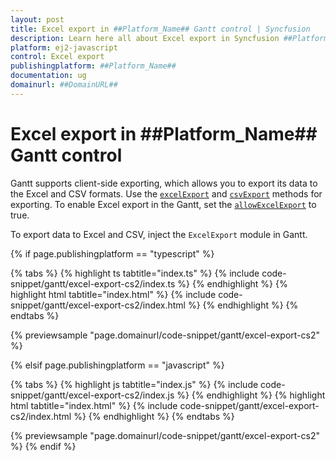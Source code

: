 ```yaml
---
layout: post
title: Excel export in ##Platform_Name## Gantt control | Syncfusion
description: Learn here all about Excel export in Syncfusion ##Platform_Name## Gantt control of Syncfusion Essential JS 2 and more.
platform: ej2-javascript
control: Excel export 
publishingplatform: ##Platform_Name##
documentation: ug
domainurl: ##DomainURL##
---
```


# Excel export in ##Platform_Name## Gantt control

Gantt supports client-side exporting, which allows you to export its data to the Excel and CSV formats. Use the [`excelExport`](../../api/gantt/#excelexport) and [`csvExport`](../../api/gantt/#csvexport) methods for exporting. To enable Excel export in the Gantt, set the [`allowExcelExport`](../../api/gantt/#allowexcelexport) to true.

To export data to Excel and CSV, inject the `ExcelExport` module in Gantt.

{% if page.publishingplatform == "typescript" %}

 {% tabs %}
{% highlight ts tabtitle="index.ts" %}
{% include code-snippet/gantt/excel-export-cs2/index.ts %}
{% endhighlight %}
{% highlight html tabtitle="index.html" %}
{% include code-snippet/gantt/excel-export-cs2/index.html %}
{% endhighlight %}
{% endtabs %}
        
{% previewsample "page.domainurl/code-snippet/gantt/excel-export-cs2" %}

{% elsif page.publishingplatform == "javascript" %}

{% tabs %}
{% highlight js tabtitle="index.js" %}
{% include code-snippet/gantt/excel-export-cs2/index.js %}
{% endhighlight %}
{% highlight html tabtitle="index.html" %}
{% include code-snippet/gantt/excel-export-cs2/index.html %}
{% endhighlight %}
{% endtabs %}

{% previewsample "page.domainurl/code-snippet/gantt/excel-export-cs2" %}
{% endif %}